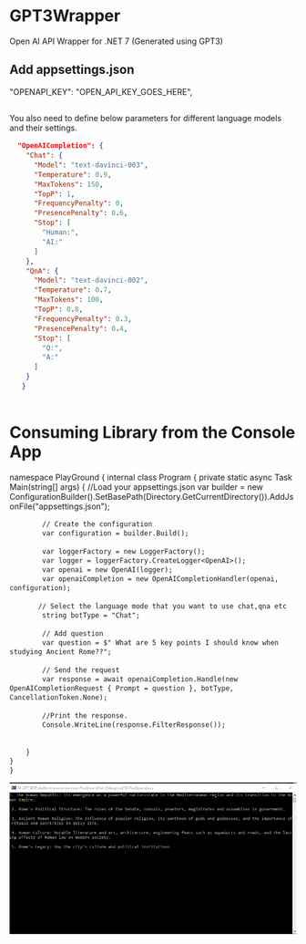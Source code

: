# GPT3Wrapper
Open AI API Wrapper for .NET 7 (Generated using GPT3)


## Add appsettings.json 

  "OPENAPI_KEY": "OPEN_API_KEY_GOES_HERE",
##
You also need to define below parameters for different language models and their settings. 
```json
  "OpenAICompletion": {
    "Chat": {
      "Model": "text-davinci-003",
      "Temperature": 0.9,
      "MaxTokens": 150,
      "TopP": 1,
      "FrequencyPenalty": 0,
      "PresencePenalty": 0.6,
      "Stop": [
        "Human:",
        "AI:"
      ]
    },
    "QnA": {
      "Model": "text-davinci-002",
      "Temperature": 0.7,
      "MaxTokens": 100,
      "TopP": 0.8,
      "FrequencyPenalty": 0.3,
      "PresencePenalty": 0.4,
      "Stop": [
        "Q:",
        "A:"
      ]
    }
   }
  
```
# Consuming Library from the  Console App

namespace PlayGround
{
    internal class Program
    {
        private static async Task Main(string[] args)
        {
           //Load your appsettings.json 
            var builder = new ConfigurationBuilder().SetBasePath(Directory.GetCurrentDirectory()).AddJsonFile("appsettings.json");

            // Create the configuration
            var configuration = builder.Build();

            var loggerFactory = new LoggerFactory();
            var logger = loggerFactory.CreateLogger<OpenAI>();
            var openai = new OpenAI(logger);
            var openaiCompletion = new OpenAICompletionHandler(openai, configuration);
           
           // Select the language mode that you want to use chat,qna etc
            string botType = "Chat";
            
            // Add question 
            var question = $" What are 5 key points I should know when studying Ancient Rome??";

            // Send the request
            var response = await openaiCompletion.Handle(new OpenAICompletionRequest { Prompt = question }, botType, CancellationToken.None);
            
            //Print the response.
            Console.WriteLine(response.FilterResponse());

            
        }
    }
    }
    
  
  
  ![alt text](https://github.com/csehammad/GPT3Wrapper/blob/main/sample.png?raw=true)

